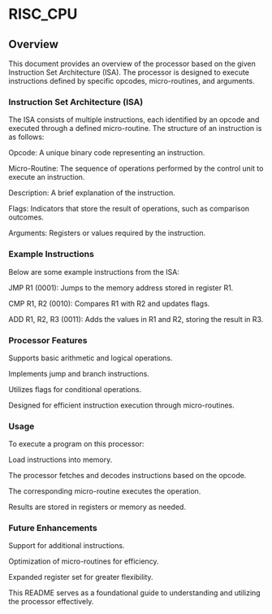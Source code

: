 # RISC_CPU

## Overview

This document provides an overview of the processor based on the given Instruction Set Architecture (ISA). The processor is designed to execute instructions defined by specific opcodes, micro-routines, and arguments.

### Instruction Set Architecture (ISA)

The ISA consists of multiple instructions, each identified by an opcode and executed through a defined micro-routine. The structure of an instruction is as follows:

Opcode: A unique binary code representing an instruction.

Micro-Routine: The sequence of operations performed by the control unit to execute an instruction.

Description: A brief explanation of the instruction.

Flags: Indicators that store the result of operations, such as comparison outcomes.

Arguments: Registers or values required by the instruction.

### Example Instructions

Below are some example instructions from the ISA:

JMP R1 (0001): Jumps to the memory address stored in register R1.

CMP R1, R2 (0010): Compares R1 with R2 and updates flags.

ADD R1, R2, R3 (0011): Adds the values in R1 and R2, storing the result in R3.

### Processor Features

Supports basic arithmetic and logical operations.

Implements jump and branch instructions.

Utilizes flags for conditional operations.

Designed for efficient instruction execution through micro-routines.

### Usage

To execute a program on this processor:

Load instructions into memory.

The processor fetches and decodes instructions based on the opcode.

The corresponding micro-routine executes the operation.

Results are stored in registers or memory as needed.

### Future Enhancements

Support for additional instructions.

Optimization of micro-routines for efficiency.

Expanded register set for greater flexibility.

This README serves as a foundational guide to understanding and utilizing the processor effectively.


